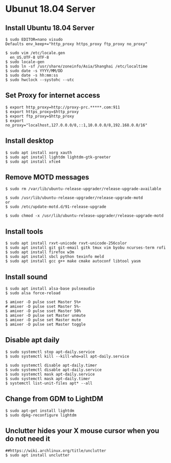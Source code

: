 Ubunut 18.04 Server
===================

## Install Ubuntu 18.04 Server

    $ sudo EDITOR=nano visudo
    Defaults env_keep+="http_proxy https_proxy ftp_proxy no_proxy"

    $ sudo vim /etc/locale.gen
      en_US.UTF-8 UTF-8
    $ sudo locale-gen
    $ sudo ln -sf /usr/share/zoneinfo/Asia/Shanghai /etc/localtime
    $ sudo date -s YYYY/MM/DD
    $ sudo date -s hh:mm:ss
    $ sudo hwclock --systohc --utc

## Set Proxy for internet access

    $ export http_proxy=http://proxy-prc.*****.com:911
    $ export https_proxy=$http_proxy
    $ export ftp_proxy=$http_proxy
    $ export no_proxy="localhost,127.0.0.0/8,::1,10.0.0.0/8,192.168.0.0/16"

## Install desktop

    $ sudo apt install xorg xauth
    $ sudo apt install lightdm lightdm-gtk-greeter
    $ sudo apt install xfce4

## Remove MOTD messages

    $ sudo rm /var/lib/ubuntu-release-upgrader/release-upgrade-available

    $ sudo /usr/lib/ubuntu-release-upgrader/release-upgrade-motd
    or
    $ sudo /etc/update-motd.d/91-release-upgrade

    $ sudo chmod -x /usr/lib/ubuntu-release-upgrader/release-upgrade-motd

## Install tools

    $ sudo apt install rxvt-unicode rxvt-unicode-256color
    $ sudo apt install git git-email gitk tmux vim byobu ncurses-term rofi
    $ sudo apt install firefox w3m
    $ sudo apt install sbcl python texinfo meld
    $ sudo apt install gcc g++ make cmake autoconf libtool yasm

## Install sound

    $ sudo apt install alsa-base pulseaudio
    $ sudo alsa force-reload

    $ amixer -D pulse sset Master 5%+
    # amixer -D pulse sset Master 5%-
    $ amixer -D pulse sset Master 50%
    $ amixer -D pulse set Master unmute
    $ amixer -D pulse set Master mute
    $ amixer -D pulse set Master toggle

## Disable apt daily

    $ sudo systemctl stop apt-daily.service
    $ sudo systemctl kill --kill-who=all apt-daily.service

    $ sudo systemctl disable apt-daily.timer
    $ sudo systemctl disable apt-daily.service
    $ sudo systemctl mask apt-daily.service
    $ sudo systemctl mask apt-daily.timer
    $ systemctl list-unit-files apt* --all

## Change from GDM to LightDM

    $ sudo apt-get install lightdm
    $ sudo dpkg-reconfigure lightdm

## Unclutter hides your X mouse cursor when you do not need it

    ##https://wiki.archlinux.org/title/unclutter
    $ sudo apt install unclutter
